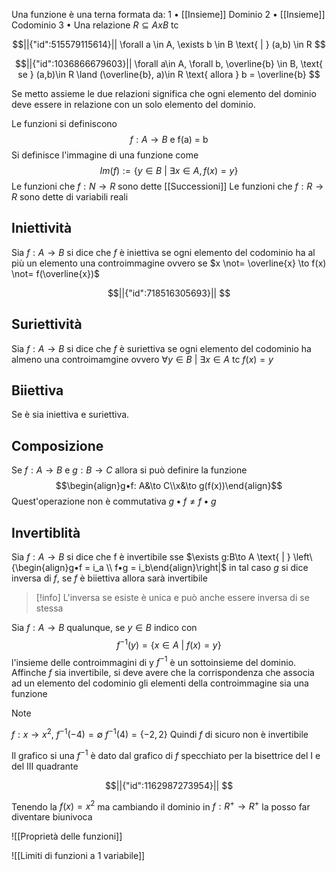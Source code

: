 Una funzione è una terna formata da:
	1 • [[Insieme]] Dominio
	2 • [[Insieme]] Codominio
	3 • Una relazione $R \subseteq AxB$ tc 	
```math
||{"id":515579115614}||
\forall a \in A, \exists b \in B \text{ | } (a,b) \in R 

```
```math
||{"id":1036866679603}||
\forall a\in A, \forall b, \overline{b} \in B, \text{ se } (a,b)\in R \land (\overline{b}, a)\in R \text{ allora } b = \overline{b}

```

Se metto assieme le due relazioni significa che ogni elemento del dominio deve essere in relazione con un solo elemento del dominio.

Le funzioni si definiscono $$f:A\to B \text{ e f(a) = b} $$
Si definisce l'immagine di una funzione come $$Im(f):=\{y\in B \text{ | }\exists x \in A, f(x) = y\}$$
Le funzioni che $f:N\to R$ sono dette [[Successioni]]
Le funzioni che $f:R\to R$ sono dette di variabili reali

## Iniettività

Sia $f:A\to B$ si dice che $f$ è iniettiva se ogni elemento del codominio ha al più un elemento una controimmagine ovvero se $x \not= \overline{x} \to f(x) \not= f(\overline{x})$
```math
||{"id":718516305693}||


```

## Suriettività

Sia $f:A\to B$ si dice che $f$ è suriettiva se ogni elemento del codominio ha almeno una controimamgine ovvero $\forall y \in B \text{ | } \exists x \in A \text{ tc } f(x) = y$ 

## Biiettiva

Se è sia iniettiva e suriettiva.

## Composizione

Se $f:A\to B$ e $g:B \to C$ allora si può definire la funzione $$\begin{align}g•f: A&\to C\\x&\to g(f(x))\end{align}$$
Quest'operazione non è commutativa $g•f \not= f•g$

## Invertiblità

Sia  $f:A\to B$ si dice che f è invertibile sse $\exists g:B\to A \text{ | } \left\{\begin{align}g•f = i_a \\ f•g = i_b\end{align}\right|$ in tal caso $g$ si dice inversa di $f$, se $f$ è biiettiva allora sarà invertibile

>[!info] 
>L'inversa se esiste è unica e può anche essere inversa di se stessa

Sia $f:A\to B$ qualunque, se $y \in B$ indico con $$f^{-1}(y) = \{x\in A \text{ | }f(x) = y\}$$
l'insieme delle controimmagini di y $f^{-1}$ è un sottoinsieme del dominio.
Affinche $f$ sia invertibile, si deve avere che la corrispondenza che associa ad un elemento del codominio gli elementi della controimmagine sia una funzione

>[!note]
>$f:x\to x^2$, $f^{-1}(-4) = \emptyset$ $f^{-1}(4) = \{-2, 2\}$
>Quindi $f$ di sicuro non è invertibile

Il grafico si una $f^{-1}$ è dato dal grafico di $f$ specchiato per la bisettrice del I e del III quadrante

```math
||{"id":1162987273954}||


```
Tenendo la $f(x) =x^2$ ma cambiando il dominio in $f:R^+ \to R^+$ la posso far diventare biunivoca

![[Proprietà delle funzioni]]

![[Limiti di funzioni a 1 variabile]]